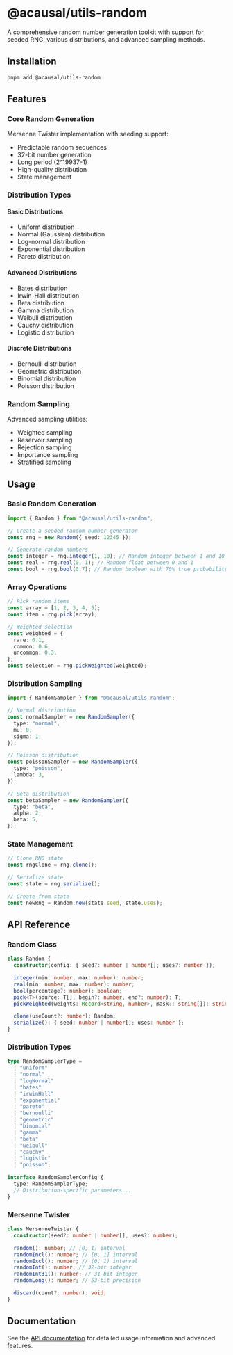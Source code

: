 # @acausal/utils-random

A comprehensive random number generation toolkit with support for seeded RNG, various distributions, and advanced sampling methods.

## Installation

```bash
pnpm add @acausal/utils-random
```

## Features

### Core Random Generation

Mersenne Twister implementation with seeding support:

- Predictable random sequences
- 32-bit number generation
- Long period (2^19937-1)
- High-quality distribution
- State management

### Distribution Types

#### Basic Distributions

- Uniform distribution
- Normal (Gaussian) distribution
- Log-normal distribution
- Exponential distribution
- Pareto distribution

#### Advanced Distributions

- Bates distribution
- Irwin-Hall distribution
- Beta distribution
- Gamma distribution
- Weibull distribution
- Cauchy distribution
- Logistic distribution

#### Discrete Distributions

- Bernoulli distribution
- Geometric distribution
- Binomial distribution
- Poisson distribution

### Random Sampling

Advanced sampling utilities:

- Weighted sampling
- Reservoir sampling
- Rejection sampling
- Importance sampling
- Stratified sampling

## Usage

### Basic Random Generation

```typescript
import { Random } from "@acausal/utils-random";

// Create a seeded random number generator
const rng = new Random({ seed: 12345 });

// Generate random numbers
const integer = rng.integer(1, 10); // Random integer between 1 and 10
const real = rng.real(0, 1); // Random float between 0 and 1
const bool = rng.bool(0.7); // Random boolean with 70% true probability
```

### Array Operations

```typescript
// Pick random items
const array = [1, 2, 3, 4, 5];
const item = rng.pick(array);

// Weighted selection
const weighted = {
  rare: 0.1,
  common: 0.6,
  uncommon: 0.3,
};
const selection = rng.pickWeighted(weighted);
```

### Distribution Sampling

```typescript
import { RandomSampler } from "@acausal/utils-random";

// Normal distribution
const normalSampler = new RandomSampler({
  type: "normal",
  mu: 0,
  sigma: 1,
});

// Poisson distribution
const poissonSampler = new RandomSampler({
  type: "poisson",
  lambda: 3,
});

// Beta distribution
const betaSampler = new RandomSampler({
  type: "beta",
  alpha: 2,
  beta: 5,
});
```

### State Management

```typescript
// Clone RNG state
const rngClone = rng.clone();

// Serialize state
const state = rng.serialize();

// Create from state
const newRng = Random.new(state.seed, state.uses);
```

## API Reference

### Random Class

```typescript
class Random {
  constructor(config: { seed?: number | number[]; uses?: number });

  integer(min: number, max: number): number;
  real(min: number, max: number): number;
  bool(percentage?: number): boolean;
  pick<T>(source: T[], begin?: number, end?: number): T;
  pickWeighted(weights: Record<string, number>, mask?: string[]): string;

  clone(useCount?: number): Random;
  serialize(): { seed: number | number[]; uses: number };
}
```

### Distribution Types

```typescript
type RandomSamplerType =
  | "uniform"
  | "normal"
  | "logNormal"
  | "bates"
  | "irwinHall"
  | "exponential"
  | "pareto"
  | "bernoulli"
  | "geometric"
  | "binomial"
  | "gamma"
  | "beta"
  | "weibull"
  | "cauchy"
  | "logistic"
  | "poisson";

interface RandomSamplerConfig {
  type: RandomSamplerType;
  // Distribution-specific parameters...
}
```

### Mersenne Twister

```typescript
class MersenneTwister {
  constructor(seed?: number | number[], uses?: number);

  random(): number; // [0, 1) interval
  randomIncl(): number; // [0, 1] interval
  randomExcl(): number; // (0, 1) interval
  randomInt(): number; // 32-bit integer
  randomInt31(): number; // 31-bit integer
  randomLong(): number; // 53-bit precision

  discard(count?: number): void;
}
```

## Documentation

See the [API documentation](./docs/api.md) for detailed usage information and advanced features.
